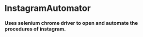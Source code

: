 # InstagramAutomator

### Uses selenium chrome driver to open and automate the procedures of instagram.
